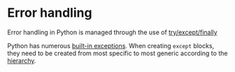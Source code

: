 # Error handling

Error handling in Python is managed through the use of [try/except/finally](https://docs.python.org/3.7/reference/compound_stmts.html#except)

Python has numerous [built-in exceptions](https://docs.python.org/3.7/library/exceptions.html). When creating `except` blocks, they need to be created from most specific to most generic according to the [hierarchy](https://docs.python.org/3.7/library/exceptions.html#exception-hierarchy).
